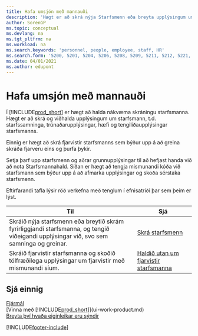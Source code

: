 ```yaml
---
title: Hafa umsjón með mannauði
description: 'Hægt er að skrá nýja Starfsmenn eða breyta upplýsingum um núverandi starfsmenn, og skrá og greina fjarveru.'
author: SorenGP
ms.topic: conceptual
ms.devlang: na
ms.tgt_pltfrm: na
ms.workload: na
ms.search.keywords: 'personnel, people, employee, staff, HR'
ms.search.form: '5200, 5201, 5204, 5206, 5208, 5209, 5211, 5212, 5221, 5228'
ms.date: 04/01/2021
ms.author: edupont
---
```

# <a name="manage-human-resources"></a><a name="manage-human-resources"></a><a name="manage-human-resources"></a>Hafa umsjón með mannauði

Í [!INCLUDE[prod_short](includes/prod_short.md)] er hægt að halda nákvæma skráningu starfsmanna. Hægt er að skrá og viðhalda upplýsingum um starfsmann, t.d. starfssamninga, trúnaðarupplýsingar, hæfi og tengiliðaupplýsingar starfsmanns.

Einnig er hægt að skrá fjarvistir starfsmanns sem býður upp á að greina skráða fjarveru eins og þurfa þykir.

Setja þarf upp starfsmenn og aðrar grunnupplýsingar til að hefjast handa við að nota Starfsmannahald. Síðan er hægt að tengja mismunandi kóða við starfsmann sem býður upp á að afmarka upplýsingar og skoða sérstaka starfsmenn.

Eftirfarandi tafla lýsir röð verkefna með tenglum í efnisatriði þar sem þeim er lýst.

| Til | Sjá |
| --- | --- |
| Skráið nýja starfsmenn eða breytið skrám fyrirliggjandi starfsmanna, og tengið viðeigandi upplýsingar við, svo sem samninga og greinar. |[Skrá starfsmenn](hr-how-register-employees.md) |
| Skráið fjarvistir starfsmanna og skoðið tölfræðilega upplýsingar um fjarvistir með mismunandi síum. |[Haldið utan um fjarvistir starfsmanna](hr-how-manage-absence.md) |

## <a name="see-also"></a><a name="see-also"></a><a name="see-also"></a>Sjá einnig

[Fjármál](finance.md)  
[Vinna með [!INCLUDE[prod_short](includes/prod_short.md)]](ui-work-product.md)  
[Breyta því hvaða eiginleikar eru sýndir](ui-experiences.md)        


[!INCLUDE[footer-include](includes/footer-banner.md)]
